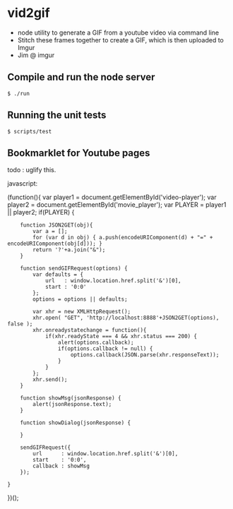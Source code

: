 vid2gif
=======

- node utility to generate a GIF from a youtube video via command line
- Stitch these frames together to create a GIF, which is then uploaded to Imgur
- Jim @ imgur

## Compile and run the node server
    
    $ ./run
    

## Running the unit tests

    $ scripts/test
    
## Bookmarklet for Youtube pages

todo : uglify this.

javascript:

(function(){
    var player1 = document.getElementById('video-player');
    var player2 = document.getElementById('movie_player');
    var PLAYER = player1 || player2;
    if(PLAYER) {
        
       
        function JSON2GET(obj){
            var a = [];
            for (var d in obj) { a.push(encodeURIComponent(d) + "=" + encodeURIComponent(obj[d])); }
            return '?'+a.join("&");
        }
        
        function sendGIFRequest(options) {
            var defaults = {
                url   : window.location.href.split('&')[0],
                start : '0:0'
            };
            options = options || defaults;
            
            var xhr = new XMLHttpRequest();
            xhr.open( "GET", 'http://localhost:8888'+JSON2GET(options), false );
            xhr.onreadystatechange = function(){
                if(xhr.readyState === 4 && xhr.status === 200) {
                    alert(options.callback);
                    if(options.callback != null) {
                        options.callback(JSON.parse(xhr.responseText));
                    }
                }
            };
            xhr.send();
        }
        
        function showMsg(jsonResponse) {
            alert(jsonResponse.text);
        }
        
        function showDialog(jsonResponse) {
        
        }
        
        sendGIFRequest({
            url      : window.location.href.split('&')[0],
            start    : '0:0',
            callback : showMsg
        });
        
    }
})();